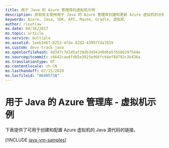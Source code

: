 ```yaml
---
title: 用于 Java 的 Azure 管理库的虚拟机示例
description: 获取有关使用用于 Java 的 Azure 管理库创建和更新 Azure 虚拟机的示例代码
keywords: Azure, Java, SDK, API, Maven, Gradle, 虚拟机
author: rloutlaw
ms.date: 04/16/2017
ms.topic: article
ms.service: multiple
ms.assetid: 1eeb166f-8253-4fde-82d2-43997fda7819
ms.custom: devx-track-java
ms.openlocfilehash: 4d347c7d145af39db3494240d6a5f658629f549e
ms.sourcegitcommit: c6642cae6fdb5e3025ed66fcd4ef89792c3b436a
ms.translationtype: HT
ms.contentlocale: zh-CN
ms.lasthandoff: 07/15/2020
ms.locfileid: "86405738"
---
```

# <a name="azure-management-libraries-for-java---virtual-machine-samples"></a>用于 Java 的 Azure 管理库 - 虚拟机示例

下表提供了可用于创建和配置 Azure 虚拟机的 Java 源代码的链接。

[!INCLUDE [java-vm-samples](includes/java-vm-samples.md)]
